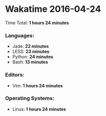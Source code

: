 # Wakatime 2016-04-24

Time Total: **1 hours 24 minutes**

### Languages:
- Jade: **22 minutes** 
- LESS: **23 minutes** 
- Python: **24 minutes** 
- Bash: **13 minutes** 

### Editors:
- Vim: **1 hours 24 minutes** 

### Operating Systems:
- Linux: **1 hours 24 minutes** 

